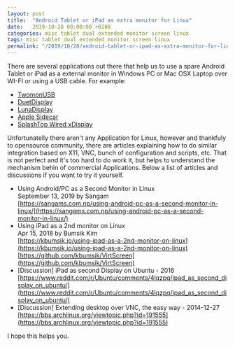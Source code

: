 ```yaml
---
layout: post
title:  "Android Tablet or iPad as extra monitor for Linux"
date:   2019-10-28 00:00:00 +0200
categories: misc tablet dual extended monitor screen linux
tags: misc tablet dual extended monitor screen linux
permalink: "/2019/10/28/android-tablet-or-ipad-as-extra-monitor-for-linux"
---
```


There are several applications out there that help us to use a spare Android Tablet or iPad as a external monitor in Windows PC or Mac OSX Laptop over WI-FI or using a USB cable. For example:
- [TwomonUSB](http://www.easynlight.com/en/twomonusb/)
- [DuetDisplay](https://www.duetdisplay.com/)
- [LunaDisplay](https://lunadisplay.com/)
- [Apple Sidecar](https://support.apple.com/en-gb/HT210380)
- [SplashTop Wired xDisplay](https://www.splashtop.com/wiredxdisplay)
<!-- more -->
Unfortunatelly there aren't any Application for Linux, however and thankfuly to opensource community, there are articles explaining how to do similar integration based on X11, VNC, bunch of configuration and scripts, etc. 
That is not perfect and it's too hard to do work it, but helps to understand the mechanism behin of commercial Applications. 
Below a list of articles and discussions if you want to try it yourself.

- Using Android/PC as a Second Monitor in Linux  
  September 13, 2019 by Sangam  
  [https://sangams.com.np/using-android-pc-as-a-second-monitor-in-linux/](https://sangams.com.np/using-android-pc-as-a-second-monitor-in-linux/)
- Using iPad as a 2nd monitor on Linux  
  Apr 15, 2018 by Bumsik Kim  
  [https://kbumsik.io/using-ipad-as-a-2nd-monitor-on-linux](https://kbumsik.io/using-ipad-as-a-2nd-monitor-on-linux)  
  [https://github.com/kbumsik/VirtScreen](https://github.com/kbumsik/VirtScreen)
- [Discussion] iPad as second Display on Ubuntu - 2016  
  [https://www.reddit.com/r/Ubuntu/comments/4lqzpq/ipad_as_second_display_on_ubuntu/](https://www.reddit.com/r/Ubuntu/comments/4lqzpq/ipad_as_second_display_on_ubuntu/)
- [Discussion] Extending desktop over VNC, the easy way - 2014-12-27   
  [https://bbs.archlinux.org/viewtopic.php?id=191555](https://bbs.archlinux.org/viewtopic.php?id=191555)

I hope this helps you.